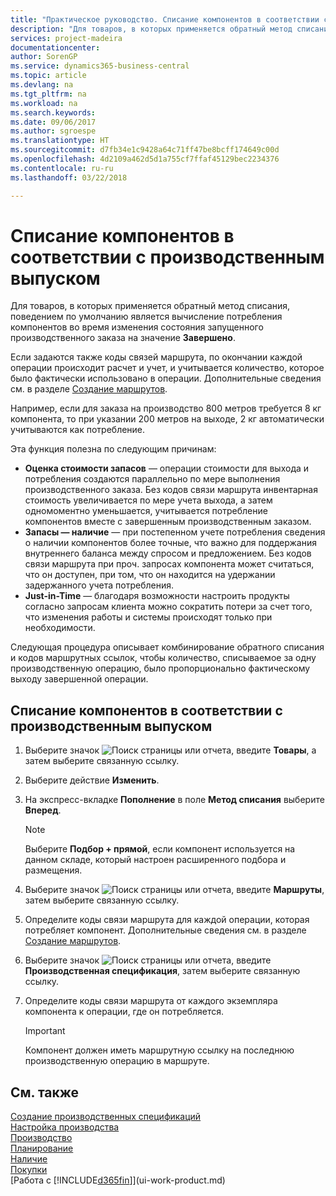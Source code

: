 ```yaml
---
title: "Практическое руководство. Списание компонентов в соответствии с производственным выпуском | Документы Майкрософт"
description: "Для товаров, в которых применяется обратный метод списания, поведением по умолчанию является вычисление потребления компонентов во время изменения состояния запущенного производственного заказа на значение **Завершено**. Дополнительные сведения см. в разделе Метод списания."
services: project-madeira
documentationcenter: 
author: SorenGP
ms.service: dynamics365-business-central
ms.topic: article
ms.devlang: na
ms.tgt_pltfrm: na
ms.workload: na
ms.search.keywords: 
ms.date: 09/06/2017
ms.author: sgroespe
ms.translationtype: HT
ms.sourcegitcommit: d7fb34e1c9428a64c71ff47be8bcff174649c00d
ms.openlocfilehash: 4d2109a462d5d1a755cf7ffaf45129bec2234376
ms.contentlocale: ru-ru
ms.lasthandoff: 03/22/2018

---
```

# <a name="flush-components-according-to-operation-output"></a>Списание компонентов в соответствии с производственным выпуском
Для товаров, в которых применяется обратный метод списания, поведением по умолчанию является вычисление потребления компонентов во время изменения состояния запущенного производственного заказа на значение **Завершено**.  

Если задаются также коды связей маршрута, по окончании каждой операции происходит расчет и учет, и учитывается количество, которое было фактически использовано в операции. Дополнительные сведения см. в разделе [Создание маршрутов](production-how-to-create-routings.md).  

Например, если для заказа на производство 800 метров требуется 8 кг компонента, то при указании 200 метров на выходе, 2 кг автоматически учитываются как потребление.  

Эта функция полезна по следующим причинам:  

-   **Оценка стоимости запасов** — операции стоимости для выхода и потребления создаются параллельно по мере выполнения производственного заказа. Без кодов связи маршрута инвентарная стоимость увеличивается по мере учета выхода, а затем одномоментно уменьшается, учитывается потребление компонентов вместе с завершенным производственным заказом.  
-   **Запасы — наличие** — при постепенном учете потребления сведения о наличии компонентов более точные, что важно для поддержания внутреннего баланса между спросом и предложением. Без кодов связи маршрута при проч. запросах компонента может считаться, что он доступен, при том, что он находится на удержании задержанного учета потребления.  
-   **Just-in-Time** — благодаря возможности настроить продукты согласно запросам клиента можно сократить потери за счет того, что изменения работы и системы происходят только при необходимости.  

Следующая процедура описывает комбинирование обратного списания и кодов маршрутных ссылок, чтобы количество, списываемое за одну производственную операцию, было пропорционально фактическому выходу завершенной операции.  

## <a name="to-flush-components-according-to-operation-output"></a>Списание компонентов в соответствии с производственным выпуском  
1.  Выберите значок ![Поиск страницы или отчета](media/ui-search/search_small.png "Значок поиска страницы или отчета"), введите **Товары**, а затем выберите связанную ссылку.  
2.  Выберите действие **Изменить**.  
3.  На экспресс-вкладке **Пополнение** в поле **Метод списания** выберите **Вперед**.  

    > [!NOTE]  
    >  Выберите **Подбор + прямой**, если компонент используется на данном складе, который настроен расширенного подбора и размещения.  

4.  Выберите значок ![Поиск страницы или отчета](media/ui-search/search_small.png "Значок поиска страницы или отчета"), введите **Маршруты**, затем выберите связанную ссылку.  
5.  Определите коды связи маршрута для каждой операции, которая потребляет компонент. Дополнительные сведения см. в разделе [Создание маршрутов](production-how-to-create-routings.md).  
6.  Выберите значок ![Поиск страницы или отчета](media/ui-search/search_small.png "Значок поиска страницы или отчета"), введите **Производственная спецификация**, затем выберите связанную ссылку.  
7.  Определите коды связи маршрута от каждого экземпляра компонента к операции, где он потребляется.

    > [!IMPORTANT]  
    >  Компонент должен иметь маршрутную ссылку на последнюю производственную операцию в маршруте.  

## <a name="see-also"></a>См. также  
[Создание производственных спецификаций](production-how-to-create-production-boms.md)  
[Настройка производства](production-configure-production-processes.md)  
[Производство](production-manage-manufacturing.md)    
[Планирование](production-planning.md)   
[Наличие](inventory-manage-inventory.md)  
[Покупки](purchasing-manage-purchasing.md)  
[Работа с [!INCLUDE[d365fin](includes/d365fin_md.md)]](ui-work-product.md)

